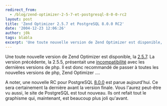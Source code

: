 ```yaml
---
redirect_from:
  - /blog/zend-optimizer-2-5-7-et-postgresql-8-0-0-rc2
layout: post
title: 'Zend Optimizer 2.5.7 et PostgreSQL 8.0.0 RC2'
date: '2004-12-23 12:06:26'
author: j0k
tags: blabla
excerpt: 'Une toute nouvelle version de Zend Optimizer est disponible, la [2.5.7](http://www.zend.com/store/free_download.php?pid=13).   La version précédente, la 2.5.5, présentait une [incompatibilité](http://bugs.php.net/bug.php?id=31108) avec les dernières versions de php.   Il est donc recommandé de passer à toutes les nouvelles versions de php, Zend      ...'
---
```


Une toute nouvelle version de Zend Optimizer est disponible, la [2.5.7](http://www.zend.com/store/free_download.php?pid=13).   La version précédente, la 2.5.5, présentait une [incompatibilité](http://bugs.php.net/bug.php?id=31108) avec les dernières versions de php.   Il est donc recommandé de passer à toutes les nouvelles versions de php, Zend Optimizer ....

A noter, une nouvelle RC pour PostgreSQL [8.0.0](http://wwwmaster.postgresql.org/download/mirrors-ftp) est parue aujourd'hui.   Ce sera certainement la dernière avant la version finale.   Vous l'aurez peut-être vu aussi, le site de PostgreSQL est tout nouveau. Ils ont refait tout le graphisme qui, maintenant, est beaucoup plus joli qu'avant.
